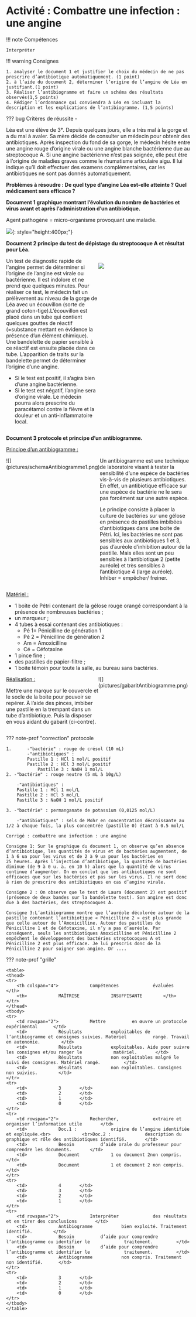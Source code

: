# Activité : Combattre une infection : une angine

!!! note Compétences

    Interpréter 

!!! warning Consignes

    1. analyser le document 1 et justifier le choix du médecin de ne pas prescrire d’antibiotique automatiquement. (1 point)
    2. à l’aide du document 2, déterminer l’origine de l’angine de Léa en justifiant.(1 point)
    3. Réaliser l’antibiogramme et faire un schéma des résultats observés(1,5 points)  
    4. Rédiger l’ordonnance qui conviendra à Léa en incluant la description et les explications de l’antibiogramme. (1,5 points)
    
??? bug Critères de réussite
    - 


Léa est une élève de 3ᵉ. Depuis quelques jours, elle a très mal à la gorge et a du mal à avaler. Sa mère décide de consulter un médecin pour obtenir des antibiotiques. Après inspection du fond de sa gorge, le médecin hésite entre une angine rouge d’origine virale ou une angine blanche bactérienne due au streptocoque A. Si une angine bactérienne n’est pas soignée, elle peut être à l’origine de maladies graves comme le rhumatisme articulaire aigu. Il lui indique qu’il doit effectuer des examens complémentaires, car les antibiotiques ne sont pas donnés automatiquement.

**Problèmes à résoudre : De quel type d’angine Léa est-elle atteinte ? Quel médicament sera efficace ?**


**Document 1 graphique montrant l’évolution du nombre de bactéries et virus avant et après l’administration d’un antibiotique.**

Agent pathogène = micro-organisme provoquant une maladie.

![](pictures/graphEffetAntiobio.png){: style="height:400px;"}



**Document 2 principe du test de dépistage du streptocoque A et résultat pour Léa.**



<div markdown style="display:flex; flex-direction:row;">
<div markdown style="display:flex; flex-direction:column;flex : 1 1 0;">
Un test de diagnostic rapide de l'angine permet de déterminer si l’origine de l’angine est virale ou bactérienne. Il est indolore et ne prend que quelques minutes. Pour réaliser ce test, le médecin fait un prélèvement au niveau de la gorge de Léa avec un écouvillon (sorte de grand coton-tige).L’écouvillon est placé dans un tube qui contient quelques gouttes de réactif (=substance mettant en évidence la présence d’un élément chimique). Une bandelette de papier sensible à ce réactif est ensuite placée dans ce tube. L’apparition de traits sur la bandelette permet de déterminer l’origine d’une angine.

- Si le test est positif, il s’agira bien d’une angine bactérienne.
- Si le test est négatif, l’angine sera d’origine virale. Le médecin pourra alors prescrire du paracétamol contre la fièvre et la douleur et un anti-inflammatoire local.
</div>
<div markdown style="display:flex; flex-direction:column;flex : 1 1 0;">

![](pictures/testDepistageAngine.png)

</div>
</div>

**Document 3 protocole et principe d’un antibiogramme.**

<u> Principe d’un antibiogramme : </u> 



<div markdown style="display:flex; flex-direction:row;">
<div markdown style="display:flex; flex-direction:column;flex : 1 1 0;">
![](pictures/schemaAntibiogramme1.png)
</div>

<div markdown style="display:flex; flex-direction:column;flex : 1 1 0;">
Un antibiogramme est une technique de laboratoire visant à tester la sensibilité d’une espèce de bactéries vis-à-vis de plusieurs antibiotiques. En effet, un antibiotique efficace sur une espèce de bactérie ne le sera pas forcément sur une autre espèce.

Le principe consiste à placer la culture de bactéries sur une gélose en présence de pastilles imbibées d’antibiotiques dans une boite de Pétri.
Ici, les bactéries ne sont pas sensibles aux antibiotiques 1 et 3, pas d’auréole d’inhibition autour de la pastille. Mais elles sont un peu sensibles à l’antibiotique 2 (petite auréole) et très sensibles à l’antibiotique 4 (large auréole). Inhiber = empêcher/ freiner.
</div>
</div>

<u> Matériel : </u> 

- 1 boite de Pétri contenant de la gélose rouge orangé correspondant à la présence de nombreuses bactéries ;
- un marqueur ;
- 4 tubes à essai contenant des antibiotiques :
    - Pé 1= Pénicilline de génération 1
    - Pé 2 = Pénicilline de génération 2
    - Am = Amoxicilline
    - Cé = Céfotaxine
- 1 pince fine ;
- des pastilles de papier-filtre ;
- 1 boite témoin pour toute la salle, au bureau sans bactéries.


<div markdown style="display:flex; flex-direction:row;">
<div markdown style="display:flex; flex-direction:column;flex : 1 1 0;">
<u> Réalisation :</u> 

Mettre une marque sur le couvercle et le socle de la boite pour pouvoir se repérer.
À l’aide des pinces, imbiber une pastille en la trempant dans un tube d’antibiotique.
Puis la disposer en vous aidant du gabarit (ci-contre).
</div>

<div markdown style="display:flex; flex-direction:column;flex : 1 1 0;">
![](pictures/gabaritAntibiogramme.png)
</div>
</div>


??? note-prof "correction"
    protocole 

    1.      -"bactérie" : rouge de crésol (10 mL)
            -"antibiotiques" :
            Pastille 1 : HCl 1 mol/L positif
            Pastille 2 : HCl 3 mol/L positif
                Pastille 3 : NaOH 1 mol/L
    2. -"bactérie" : rouge neutre (5 mL à 10g/L)

        -"antibiotiques" :
        Pastille 1 : HCl 1 mol/L
        Pastille 2 : HCl 3 mol/L
        Pastille 3 : NaOH 1 mol/L positif
        
    3. -"bactérie" : permanganate de potassium (0,0125 mol/L)

        -"antibiotiques" : sels de Mohr en concentration décroissante au 1/2 à chaque fois, la plus concentrée (pastille 0) étant à 0.5 mol/L
    
    Corrigé : combattre une infection : une angine

    Consigne 1: Sur le graphique du document 1, on observe qu’en absence d’antibiotique, les quantités de virus et de bactéries augmentent, de 1 à 6 ua pour les virus et de 2 à 9 ua pour les bactéries en 25 heures. Après l’injection d’antibiotique, la quantité de bactéries diminue (de 9 à 0 u. a. en 10 h) alors que la quantité de virus continue d’augmenter. On en conclut que les antibiotiques ne sont efficaces que sur les bactéries et pas sur les virus. Il ne sert donc à rien de prescrire des antibiotiques en cas d’angine virale.

    Consigne 2 : On observe que le test de Laura (document 2) est positif (présence de deux bandes sur la bandelette test). Son angine est donc due à des bactéries, des streptocoques A. 

    Consigne 3:L’antibiogramme montre que l’auréole décolorée autour de la pastille contenant l’antibiotique « Pénicilline 2 » est plus grande que celle autour de l’Amoxicilline. Autour des pastilles de Pénicilline 1 et de Céfotaxine, il n’y a pas d’auréole. Par conséquent, seuls les antibiotiques Amoxicilline et Pénicilline 2 empêchent le développement des bactéries streptocoques A et Pénicilline 2 est plus efficace. Je lui prescris donc de la Pénicilline 2 pour soigner son angine. Dr ....

??? note-prof "grille"

    <table>
    <thead>
    <tr>
        <th colspan="4"> 			Compétences 			évaluées 		</th>
        <th> 			MAÎTRISE 			INSUFFISANTE 		</th>
    </tr>
    </thead>
    <tbody>
    <tr>
        <td rowspan="2"> 			Mettre 			en œuvre un protocole expérimental 		</td>
        <td> 			Résultats 			exploitables de l’antibiogramme et consignes suivies. Matériel 			rangé. Travail en autonomie. 		</td>
        <td> 			Résultats 			exploitables. Aide pour suivre les consignes et/ou ranger le 			matériel. 		</td>
        <td> 			Résultats 			non exploitables malgré le suivi des consignes. Matériel rangé. 		</td>
        <td> 			Résultats 			non exploitables. Consignes non suivies. 		</td>
    </tr>
    <tr>
        <td> 			3 		</td>
        <td> 			2 		</td>
        <td> 			1 		</td>
        <td> 			0 		</td>
    </tr>
    <tr>
        <td rowspan="2"> 			Rechercher, 			extraire et organiser l’information utile 		</td>
        <td> 			Doc.1 : 			origine de l’angine identifiée et expliquée.<br> 			<br>Doc.2 : 			description du graphique et rôle des antibiotiques identifié. 		</td>
        <td> 			Besoin 			d’aide orale du professeur pour comprendre les documents. 		</td>
        <td> 			Document 			1 ou document 2non compris. 		</td>
        <td> 			Document 			1 et document 2 non compris. 		</td>
    </tr>
    <tr>
        <td> 			4 		</td>
        <td> 			3 		</td>
        <td> 			2 		</td>
        <td> 			1 		</td>
    </tr>
    <tr>
        <td rowspan="2"> 			Interpréter 			des résultats et en tirer des conclusions 		</td>
        <td> 			Antibiogramme 			bien exploité. Traitement identifié. 		</td>
        <td> 			Besoin 			d’aide pour comprendre l’antibiogramme ou identifier le 			traitement. 		</td>
        <td> 			Besoin 			d’aide pour comprendre l’antibiogramme et identifier le 			traitement. 		</td>
        <td> 			Antibiogramme 			non compris. Traitement non identifié. 		</td>
    </tr>
    <tr>
        <td> 			3 		</td>
        <td> 			2 		</td>
        <td> 			1 		</td>
        <td> 			0 		</td>
    </tr>
    </tbody>
    </table>
